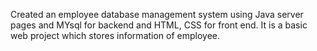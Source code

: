 Created an employee database management system using Java server pages and MYsql for backend and HTML, CSS for front end. It is a basic web project which stores information of employee.
